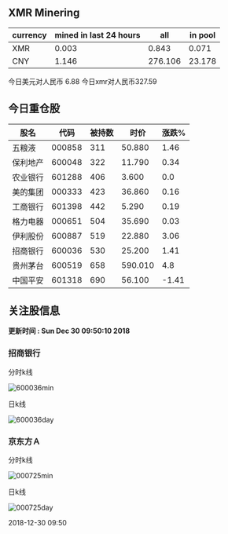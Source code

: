 ## XMR Minering

|currency|mined in last 24 hours|all|in pool|
|---|---|---|---|
|XMR|0.003|0.843|0.071|
|CNY|1.146|276.106|23.178|

今日美元对人民币 6.88	今日xmr对人民币327.59


## 今日重仓股 

|股名|代码|被持数|时价|涨跌%|
|---|---|---|---|---|
|五粮液|000858|311|50.880|1.46|
|保利地产|600048|322|11.790|0.34|
|农业银行|601288|406|3.600|0.0|
|美的集团|000333|423|36.860|0.16|
|工商银行|601398|442|5.290|0.19|
|格力电器|000651|504|35.690|0.03|
|伊利股份|600887|519|22.880|3.06|
|招商银行|600036|530|25.200|1.41|
|贵州茅台|600519|658|590.010|4.8|
|中国平安|601318|690|56.100|-1.41|

## 关注股信息
**更新时间 : Sun Dec 30 09:50:10 2018**
### 招商银行 
分时k线

![600036min](http://image.sinajs.cn/newchart/min/n/sh600036.gif)

日k线

![600036day](http://image.sinajs.cn/newchart/daily/n/sh600036.gif)

### 京东方Ａ 
分时k线

![000725min](http://image.sinajs.cn/newchart/min/n/sz000725.gif)

日k线

![000725day](http://image.sinajs.cn/newchart/daily/n/sz000725.gif)

2018-12-30 09:50